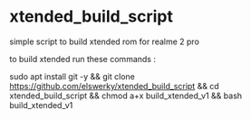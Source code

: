 # xtended_build_script
simple script to build xtended rom for realme 2 pro 

to build xtended run these commands : 


sudo apt install git -y &&  git clone https://github.com/elswerky/xtended_build_script && cd xtended_build_script && chmod a+x build_xtended_v1 && bash build_xtended_v1
